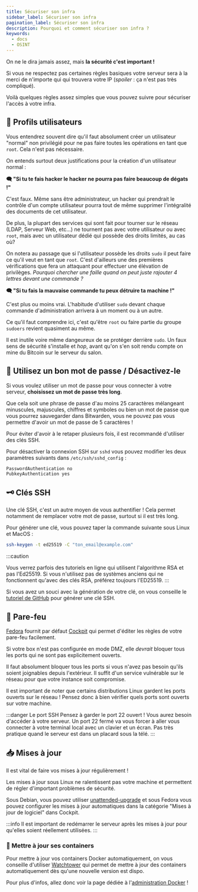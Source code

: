 ```yaml
---
title: Sécuriser son infra
sidebar_label: Sécuriser son infra
pagination_label: Sécuriser son infra
description: Pourquoi et comment sécuriser son infra ?
keywords:
  - docs
  - OSINT
---
```


On ne le dira jamais assez, mais **la sécurité c'est important !**

Si vous ne respectez pas certaines règles basiques votre serveur sera à la merci de n'importe qui qui trouvera votre IP (_spoiler_ : ça n'est pas très compliqué).

Voilà quelques règles assez simples que vous pouvez suivre pour sécuriser l'accès à votre infra.

## 🧑 Profils utilisateurs

Vous entendrez souvent dire qu'il faut absolument créer un utilisateur "normal" non privilégié pour ne pas faire toutes les opérations en tant que `root`. Cela n'est pas nécessaire.

On entends surtout deux justifications pour la création d'un utilisateur normal :

**🗨️ "Si tu te fais hacker le hacker ne pourra pas faire beaucoup de dégats !"**

C'est faux. Même sans être administrateur, un hacker qui prendrait le contrôle d'un compte utilisateur pourra tout de même supprimer l'intégralité des documents de cet utilisateur.

De plus, la plupart des services qui sont fait pour tourner sur le réseau (LDAP, Serveur Web, etc...) ne tournent pas avec votre utilisateur ou avec `root`, mais avec un utilisateur dédié qui possède des droits limités, au cas où?

On notera au passage que si l'utilisateur possède les droits `sudo` il peut faire ce qu'il veut en tant que `root`. C'est d'ailleurs une des premières vérifications que fera un attaquant pour effectuer une élévation de privilèges. _Pourquoi chercher une faille quand on peut juste rajouter 4 lettres devant une commande ?_

**🗨️ "Si tu fais la mauvaise commande tu peux détruire ta machine !"**

C'est plus ou moins vrai. L'habitude d'utiliser `sudo` devant chaque commande d'administration arrivera à un moment ou à un autre.

Ce qu'il faut comprendre ici, c'est qu'être `root` ou faire partie du groupe `sudoers` revient quasiment au même.

Il est inutile voire même dangeureux de se protéger derrière `sudo`. Un faux sens de sécurité s'installe et _hop_, avant qu'on s'en soit rendu compte on mine du Bitcoin sur le serveur du salon.

## 🔐 Utilisez un bon mot de passe / Désactivez-le

Si vous voulez utiliser un mot de passe pour vous connecter à votre serveur, **choisissez un mot de passe très long**.

Que cela soit une phrase de passe d'au moins 25 caractères mélangeant minuscules, majuscules, chiffres et symboles ou bien un mot de passe que vous pourrez sauvegarder dans Bitwarden, vous ne pouvez pas vous permettre d'avoir un mot de passe de 5 caractères !

Pour éviter d'avoir à le retaper plusieurs fois, il est recommandé d'utiliser des clés SSH.

Pour désactiver la connexion SSH sur `sshd` vous pouvez modifier les deux paramètres suivants dans `/etc/ssh/sshd_config` :

```
PasswordAuthentication no
PubkeyAuthentication yes
```

## 🗝️ Clés SSH

Une clé SSH, c'est un autre moyen de vous authentifier ! Cela permet notamment de remplacer votre mot de passe, surtout si il est très long.

Pour générer une clé, vous pouvez taper la commande suivante sous Linux et MacOS :

```bash
ssh-keygen -t ed25519 -C "ton_email@example.com"
```

:::caution

Vous verrez parfois des tutoriels en ligne qui utilisent l'algorithme RSA et pas l'Ed25519. Si vous n'utilisez pas de systèmes anciens qui ne fonctionnent qu'avec des clés RSA, préférez toujours l'ED25519.
:::

Si vous avez un souci avec la génération de votre clé, on vous conseille le [tutoriel de GitHub](https://docs.github.com/fr/authentication/connecting-to-github-with-ssh/generating-a-new-ssh-key-and-adding-it-to-the-ssh-agent) pour générer une clé SSH.

## 🧱 Pare-feu

[Fedora](https://fedoraproject.org/fr/) fournit par défaut [Cockpit](https://cockpit-project.org/) qui permet d'éditer les règles de votre pare-feu facilement.

Si votre box n'est pas configurée en mode DMZ, elle _devrait_ bloquer tous les ports qui ne sont pas explicitement ouverts.

Il faut absolument bloquer tous les ports si vous n'avez pas besoin qu'ils soient joignables depuis l'extérieur. Il suffit d'un service vulnérable sur le réseau pour que votre instance soit compromise.

Il est important de noter que certains distributions Linux gardent les ports ouverts sur le réseau ! Pensez donc à bien vérifier quels ports sont ouverts sur votre machine.

:::danger Le port SSH
Pensez à garder le port 22 ouvert ! Vous aurez besoin d'accéder à votre serveur. Un port 22 fermé va vous forcer à aller vous connecter à votre terminal local avec un clavier et un écran. Pas très pratique quand le serveur est dans un placard sous la télé.
:::

## 📥 Mises à jour

Il est vital de faire vos mises à jour régulièrement !

Les mises à jour sous Linux ne ralentissent pas votre machine et permettent de régler d'important problèmes de sécurité.

Sous Debian, vous pouvez utiliser [unattended-upgrade](https://wiki.debian.org/fr/unattended-upgrades) et sous Fedora vous pouvez configurer les mises à jour automatiques dans la catégorie "Mises à jour de logiciel" dans Cockpit.

:::info
Il est important de redémarrer le serveur après les mises à jour pour qu'elles soient réellement utilisées.
:::

### 🐳 Mettre à jour ses containers

Pour mettre à jour vos containers Docker automatiquement, on vous conseille d'utiliser [Watchtower](https://containrrr.dev/watchtower/) qui permet de mettre à jour des containers automatiquement dès qu'une nouvelle version est dispo.

Pour plus d'infos, allez donc voir la page dédiée à l'[administration Docker](./07-docker.md) !
